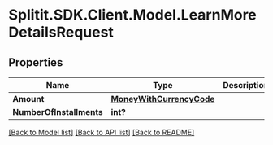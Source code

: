 # Splitit.SDK.Client.Model.LearnMoreDetailsRequest
## Properties

Name | Type | Description | Notes
------------ | ------------- | ------------- | -------------
**Amount** | [**MoneyWithCurrencyCode**](MoneyWithCurrencyCode.md) |  | [optional] 
**NumberOfInstallments** | **int?** |  | [optional] 

[[Back to Model list]](../README.md#documentation-for-models) [[Back to API list]](../README.md#documentation-for-api-endpoints) [[Back to README]](../README.md)

